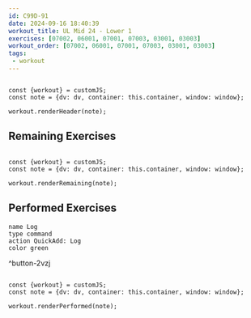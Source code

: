 ```yaml
---
id: C99D-91
date: 2024-09-16 18:40:39
workout_title: UL Mid 24 - Lower 1
exercises: [07002, 06001, 07001, 07003, 03001, 03003]
workout_order: [07002, 06001, 07001, 07003, 03001, 03003]
tags:
 - workout
---
```


```dataviewjs

const {workout} = customJS;
const note = {dv: dv, container: this.container, window: window};

workout.renderHeader(note);

```

## Remaining Exercises
```dataviewjs

const {workout} = customJS;
const note = {dv: dv, container: this.container, window: window};

workout.renderRemaining(note);

```

## Performed Exercises
```button
name Log
type command
action QuickAdd: Log
color green
```
^button-2vzj
```dataviewjs

const {workout} = customJS;
const note = {dv: dv, container: this.container, window: window};

workout.renderPerformed(note);

```